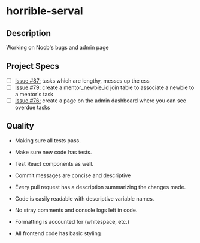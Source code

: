 # horrible-serval
## Description
Working on Noob's bugs and admin page

## Project Specs
- [ ] [Issue #87:](https://github.com/GuildCrafts/newbie/issues/87) tasks which are lengthy, messes up the css
- [ ] [Issue #79:](https://github.com/GuildCrafts/newbie/issues/79) create a mentor_newbie_id join table to associate a newbie to a mentor's task
- [ ] [Issue #76:](https://github.com/GuildCrafts/newbie/issues/76) create a page on the admin dashboard where you can see overdue tasks

## Quality
* Making sure all tests pass.
* Make sure new code has tests.
* Test React components as well.

* Commit messages are concise and descriptive
* Every pull request has a description summarizing the changes made.

* Code is easily readable with descriptive variable names.
* No stray comments and console logs left in code.
* Formatting is accounted for (whitespace, etc.)
* All frontend code has basic styling
